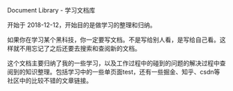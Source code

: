 Document Library - 学习文档库

开始于 2018-12-12，开始目的是做学习的整理和归纳。

如果你在学习某个黑科技，你一定要写文档。不是写给别人看，是写给自己看。这样就不用忘记了之后还要去搜索和查阅新的文档。

这个文档主要归纳了我的一些学习，以及工作过程中的碰到的问题的解决过程中查阅到的知识整理。包括学习中的一些单页面test，还有一些掘金、知乎、csdn等社区中的比较不错的文章链接。
